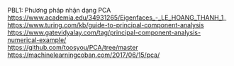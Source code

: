 PBL1:
Phương pháp nhận dạng PCA  
https://www.academia.edu/34931265/Eigenfaces_-_LE_HOANG_THANH_1_  
https://www.turing.com/kb/guide-to-principal-component-analysis  
https://www.gatevidyalay.com/tag/principal-component-analysis-numerical-example/  
https://github.com/toosyou/PCA/tree/master  
https://machinelearningcoban.com/2017/06/15/pca/  
